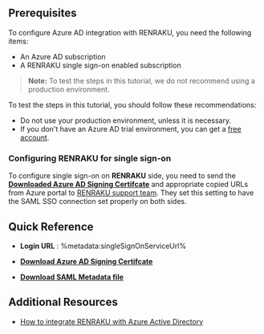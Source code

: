 ## Prerequisites

To configure Azure AD integration with RENRAKU, you need the following items:

- An Azure AD subscription
- A RENRAKU single sign-on enabled subscription

> **Note:**
> To test the steps in this tutorial, we do not recommend using a production environment.

To test the steps in this tutorial, you should follow these recommendations:

- Do not use your production environment, unless it is necessary.
- If you don't have an Azure AD trial environment, you can get a [free account](https://azure.microsoft.com/free/).

### Configuring RENRAKU for single sign-on

To configure single sign-on on **RENRAKU** side, you need to send the **[Downloaded Azure AD Signing Certifcate](%metadata:CertificateDownloadRawUrl%)** and appropriate copied URLs from Azure portal to [RENRAKU support team](https://phoneappli.net/product/contact/). They set this setting to have the SAML SSO connection set properly on both sides.

## Quick Reference

* **Login URL** : %metadata:singleSignOnServiceUrl%

* **[Download Azure AD Signing Certifcate](%metadata:CertificateDownloadRawUrl%)**

* **[Download SAML Metadata file](%metadata:metadataDownloadUrl%)**

## Additional Resources

* [How to integrate RENRAKU with Azure Active Directory](https://docs.microsoft.com/azure/active-directory/saas-apps/renraku-tutorial)

